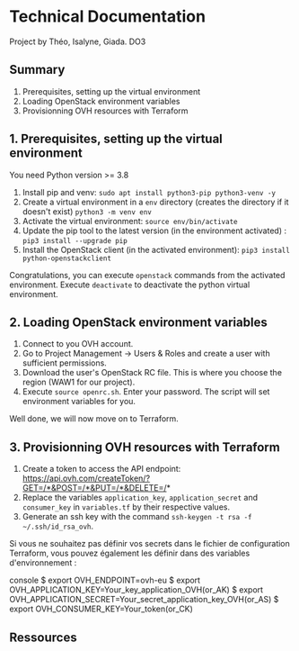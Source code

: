 # Technical Documentation

Project by Théo, Isalyne, Giada. DO3

## Summary

1. Prerequisites, setting up the virtual environment
2. Loading OpenStack environment variables
3. Provisionning OVH resources with Terraform


## 1. Prerequisites, setting up the virtual environment

You need Python version >= 3.8

1. Install pip and venv: `sudo apt install python3-pip python3-venv -y`
2. Create a virtual environment in a `env` directory (creates the directory if it doesn't exist) `python3 -m venv env`
3. Activate the virtual environment: `source env/bin/activate`
4. Update the pip tool to the latest version (in the environment activated) : `pip3 install --upgrade pip`
5. Install the OpenStack client (in the activated environment): `pip3 install python-openstackclient`

Congratulations, you can execute `openstack` commands from the activated environment.
Execute `deactivate` to deactivate the python virtual environment.


## 2. Loading OpenStack environment variables

1. Connect to you OVH account.
2. Go to Project Management -> Users & Roles and create a user with sufficient permissions.
3. Download the user's OpenStack RC file. This is where you choose the region (WAW1 for our project).
4. Execute `source openrc.sh`. Enter your password. The script will set environment variables for you.

Well done, we will now move on to Terraform.


## 3. Provisionning OVH resources with Terraform

1. Create a token to access the API endpoint: https://api.ovh.com/createToken/?GET=/*&POST=/*&PUT=/*&DELETE=/*
2. Replace the variables `application_key`, `application_secret` and `consumer_key` in `variables.tf` by their respective values.
3. Generate an ssh key with the command `ssh-keygen -t rsa -f ~/.ssh/id_rsa_ovh`.

Si vous ne souhaitez pas définir vos secrets dans le fichier de configuration Terraform, vous pouvez également les définir dans des variables d'environnement :

console $ export OVH_ENDPOINT=ovh-eu $ export OVH_APPLICATION_KEY=Your_key_application_OVH(or_AK) $ export OVH_APPLICATION_SECRET=Your_secret_application_key_OVH(or_AS) $ export OVH_CONSUMER_KEY=Your_token(or_CK)


## Ressources

